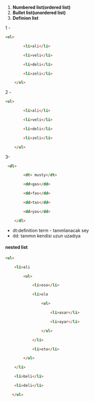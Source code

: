 1. **Numbered list(ordered list)**
2. **Bullet list(unordered list)**
3. **Definion list**

1 -
```html
<ol>

        <li>ali</li>

        <li>veli</li>

        <li>deli</li>

        <li>zeli</li>

    </ol>
```


2 -

```html
<ul>

        <li>ali</li>

        <li>veli</li>

        <li>deli</li>

        <li>zeli</li>

    </ul>
```


3- 
```html
 <dl>

        <dt> musty</dt>

        <dd>gas</dd>

        <dd>fas</dd>

        <dd>tas</dd>

        <dd>yas</dd>

    </dl>
```

- dt:definition term - tanımlanacak sey
- dd: tanımın kendisi uzun uzadıya


#### nested list

```html
<ul>

    <li>ali

        <ul>

            <li>oso</li>

            <li>olo

                <ul>

                    <li>asar</li>

                    <li>ayar</li>

                </ul>

            </li>

            <li>oto</li>

        </ul>

    </li>

    <li>beli</li>

    <li>deli</li>

   </ul>
```

